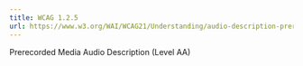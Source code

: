 ```yaml
---
title: WCAG 1.2.5
url: https://www.w3.org/WAI/WCAG21/Understanding/audio-description-prerecorded.html
---
```

Prerecorded Media Audio Description (Level AA)